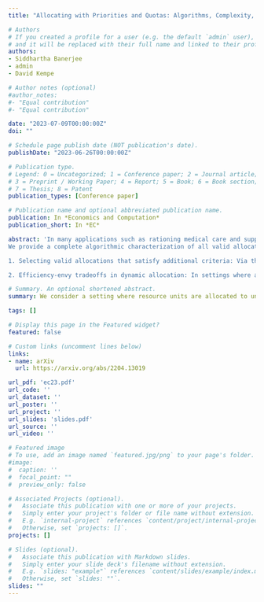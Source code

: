 ```yaml
---
title: "Allocating with Priorities and Quotas: Algorithms, Complexity, and Dynamics"

# Authors
# If you created a profile for a user (e.g. the default `admin` user), write the username (folder name) here 
# and it will be replaced with their full name and linked to their profile.
authors:
- Siddhartha Banerjee
- admin
- David Kempe

# Author notes (optional)
#author_notes:
#- "Equal contribution"
#- "Equal contribution"

date: "2023-07-09T00:00:00Z"
doi: ""

# Schedule page publish date (NOT publication's date).
publishDate: "2023-06-26T00:00:00Z"

# Publication type.
# Legend: 0 = Uncategorized; 1 = Conference paper; 2 = Journal article;
# 3 = Preprint / Working Paper; 4 = Report; 5 = Book; 6 = Book section;
# 7 = Thesis; 8 = Patent
publication_types: [Conference paper]

# Publication name and optional abbreviated publication name.
publication: In *Economics and Computation*
publication_short: In *EC*

abstract: 'In many applications such as rationing medical care and supplies, university admissions, and the assignment of public housing, the decision of who receives an allocation can be justified by various normative criteria (ethical, financial, legal, etc.). Such settings have motivated the following priority-respecting allocation problem: several categories, each with a quota of interchangeable items, wish to allocate the items among a set of agents. Each category has a list of eligible agents and a priority ordering over these agents; agents may be eligible in multiple categories. The goal is to select a valid allocation: one that respects quotas, eligibility, and priorities and ensures Pareto efficiency.  
We provide a complete algorithmic characterization of all valid allocations, exhibiting a bijection between sets of agents who can be allocated and maximum-weight matchings under carefully chosen rank-based weights. While prior work provides a polynomial-time algorithm to locate a valid allocation, our characterization admits a simpler algorithm that enables two wide-reaching extensions:

1. Selecting valid allocations that satisfy additional criteria: Via three examples -- inclusion/exclusion of some chosen agent; agent-side Pareto efficiency vs. welfare maximization; and fairness from the perspective of allocated vs. unallocated agents -- we show that finding priority-respecting allocations subject to some secondary constraint straddles a complexity knife-edge; in each example, one problem variant can be solved efficiently, while a closely related variant is NP-hard. 

2. Efficiency-envy tradeoffs in dynamic allocation: In settings where allocations must be made to T agents arriving sequentially via some stochastic process, we show that while insisting on zero priority violations leads to an Omega(T) loss in efficiency, one can design allocation policies ensuring that the sum of the efficiency loss and priority violations in hindsight is O(1) (under mild regularity conditions on the arrival process).'

# Summary. An optional shortened abstract.
summary: We consider a setting where resource units are allocated to unit demand agents through reserved categories. Valid allocations must respect quotas, eligibility requirements, and priority constraints in each category and be Pareto efficient. We give a characterization of all valid allocations as solutions to a family of LPs. We use this characterization to study the complexity of many related problems and to give a constant-loss algorithm for an online variant. 

tags: []

# Display this page in the Featured widget?
featured: false

# Custom links (uncomment lines below)
links:
- name: arXiv
  url: https://arxiv.org/abs/2204.13019

url_pdf: 'ec23.pdf'
url_code: ''
url_dataset: ''
url_poster: ''
url_project: ''
url_slides: 'slides.pdf' 
url_source: ''
url_video: ''

# Featured image
# To use, add an image named `featured.jpg/png` to your page's folder. 
#image:
#  caption: ''
#  focal_point: ""
#  preview_only: false

# Associated Projects (optional).
#   Associate this publication with one or more of your projects.
#   Simply enter your project's folder or file name without extension.
#   E.g. `internal-project` references `content/project/internal-project/index.md`.
#   Otherwise, set `projects: []`.
projects: []

# Slides (optional).
#   Associate this publication with Markdown slides.
#   Simply enter your slide deck's filename without extension.
#   E.g. `slides: "example"` references `content/slides/example/index.md`.
#   Otherwise, set `slides: ""`.
slides: ""
---
```


